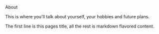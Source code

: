 About

This is where you'll talk about yourself, your hobbies and future plans.

The first line is this pages title, all the rest is markdown flavored content.